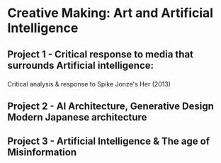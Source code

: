 # Creative Making: Art and Artificial Intelligence

## <p> Project 1 - Critical response to media that surrounds Artificial intelligence:
  
  Critical analysis & response to Spike Jonze's Her (2013) 
</p>


## <p> Project 2 - AI Architecture, Generative Design Modern Japanese architecture
  

## <p> Project 3 - Artificial Intelligence & The age of Misinformation </p>
